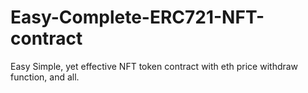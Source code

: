 # Easy-Complete-ERC721-NFT-contract
Easy Simple, yet effective NFT token contract with eth price withdraw function, and all.
